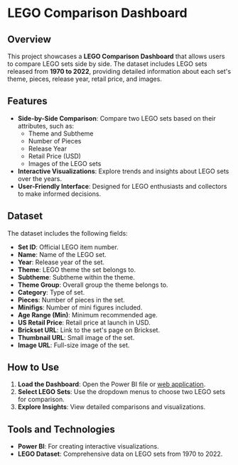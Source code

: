 
# LEGO Comparison Dashboard

## Overview
This project showcases a **LEGO Comparison Dashboard** that allows users to compare LEGO sets side by side. The dataset includes LEGO sets released from **1970 to 2022**, providing detailed information about each set's theme, pieces, release year, retail price, and images.

## Features
- **Side-by-Side Comparison**: Compare two LEGO sets based on their attributes, such as:
  - Theme and Subtheme
  - Number of Pieces
  - Release Year
  - Retail Price (USD)
  - Images of the LEGO sets
- **Interactive Visualizations**: Explore trends and insights about LEGO sets over the years.
- **User-Friendly Interface**: Designed for LEGO enthusiasts and collectors to make informed decisions.

## Dataset
The dataset includes the following fields:
- **Set ID**: Official LEGO item number.
- **Name**: Name of the LEGO set.
- **Year**: Release year of the set.
- **Theme**: LEGO theme the set belongs to.
- **Subtheme**: Subtheme within the theme.
- **Theme Group**: Overall group the theme belongs to.
- **Category**: Type of set.
- **Pieces**: Number of pieces in the set.
- **Minifigs**: Number of mini figures included.
- **Age Range (Min)**: Minimum recommended age.
- **US Retail Price**: Retail price at launch in USD.
- **Brickset URL**: Link to the set's page on Brickset.
- **Thumbnail URL**: Small image of the set.
- **Image URL**: Full-size image of the set.

## How to Use
1. **Load the Dashboard**: Open the Power BI file or [web application](https://app.powerbi.com/view?r=eyJrIjoiZTA5MWIxYTItM2U4YS00MDk5LThiMmMtYTE0M2U5NWIwZDQ5IiwidCI6ImRlMTM3ZmFmLTVmMDQtNDI1OC04ZjRmLTdhNDg0NDNiM2JiZCIsImMiOjZ9&disablecdnExpiration=1744054069).
2. **Select LEGO Sets**: Use the dropdown menus to choose two LEGO sets for comparison.
3. **Explore Insights**: View detailed comparisons and visualizations.

## Tools and Technologies
- **Power BI**: For creating interactive visualizations.
- **LEGO Dataset**: Comprehensive data on LEGO sets from 1970 to 2022.
